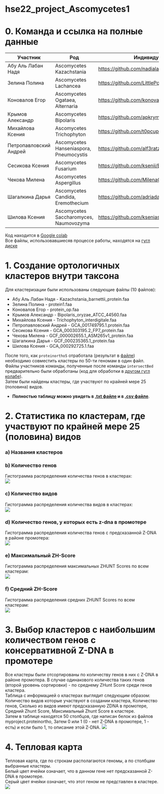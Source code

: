 # hse22_project_Ascomycetes1 
# 0. Команда и ссылка на полные данные  
|Участник|Род| Индивидуальная часть|
|----|----|----|
|Абу Аль Лабан	Надя |Ascomycetes	Kazachstania	| https://github.com/nadialaban/hse22_project |
|Зелина	Полина	| Ascomycetes	Lachancea |	https://github.com/LittlePolly/hse22_project_Lachancea |
| Коновалов	Егор	|	Ascomycetes	Ogataea, Alternaria |	https://github.com/konovalowo/hse22_project|
|Крымов	Александр	|Ascomycetes	Bipolaris |	https://github.com/apkrymov/hse22_project|
|Михайлова	Ксения	|Ascomycetes	Trichophyton |	https://github.com/t0pcup/hse22_project|
|Петропавловский	Андрей	|	Ascomycetes	Hanseniaspora, Pneumocystis|	https://github.com/alf3ratz/hse22_project|
|Сесикова	Ксения|	Ascomycetes	Fusarium |	https://github.com/ksenii/BIO_FINAL_PROJECT|
|Чекова	Милена	|	Ascomycetes	Aspergillus |	https://github.com/MilenaChekov/project_Aspergillus|
|Шагалкина	Дарья|	Ascomycetes	Candida, Eremothecium |	https://github.com/adriadar/hse22_project|
|Шилова	Ксения	|	Ascomycetes	Saccharomyces, Naumovozyma |	https://github.com/kseniashilova/hse22_project |    
  
Код находится в [Google colab](https://colab.research.google.com/drive/1myWxls72ZCpo1IuQsPOtPUtDFzogMF-M?usp=sharing)  
Все файлы, использовавшиесяв процессе работы, находятся на [гугл диске](https://drive.google.com/drive/folders/1r5IfjANJg3Nt-GnA2TBUgyQXWJoYUtfy?usp=sharing)    
# 1. Создание ортологичных кластеров внутри таксона
Для кластеризации были использованы следующие файлы (10 файлов):  
* Абу Аль Лабан Надя - Kazachstania_barnettii_protein.faa  
* Зелина Полина - protein1.faa  
* Коновалов Егор - protein_op.faa  
* Крымов Александр - Bipolaris_oryzae_ATCC_44560.faa  
* Михайлова Ксения - Trichophyton_interdigitale.faa
* Петропавловский Андрей - GCA_001749795.1.protein.faa  
* Сесикова Ксения - GCA_000303195.2_FP7_protein.faa  
* Чекова Милена - GCF_000002655.1_ASM265v1_protein.faa  
* Шагалкина Дарья - GCF_000235365.1_protein.faa  
* Шилова Ксения - GCA_000292725.1.faa    

После того, как ```proteinortho5``` отработала (результат в [файле](https://github.com/kseniashilova/hse22_project_Ascomycetes1/blob/main/clusters/myproject.proteinortho)) необходимо совместить кластеры по 50-ти геномам в один файл.  
Файлы участников команды, полученные после команды ```intersectBed``` предварительно были обработаны (код для обработки в [другом гугл колабе](https://colab.research.google.com/drive/1TMzOUMdtznN3huHGIf2hfPHIz9FUUzGr?usp=sharing)).  
Затем были найдены кластеры, где участвуют по крайней мере 25 (половина) видов.  
* **Полностью таблицу можно увидеть в [.txt файле](https://drive.google.com/file/d/171tNxe6vZkWm6lJkNMI3cg0HvrGfJhFb/view?usp=sharing) и в [.csv файле](https://drive.google.com/file/d/1--TKCONqmjJA0y3wkSs7H5779GAFDrik/view?usp=sharing)**.   
# 2. Статистика по кластерам, где участвуют по крайней мере 25 (половина) видов  
### a) Названия кластеров  
### b) Количество генов   
Гистограмма распределения количества генов в кластерах:  
![](https://github.com/kseniashilova/hse22_project_Ascomycetes1/blob/main/pic/genes.png)
### c) Количество видов  
Гистограмма распределения количества видов в кластерах:  
![](https://github.com/kseniashilova/hse22_project_Ascomycetes1/blob/main/pic/species.png)
### d) Количество генов, у которых есть z-dna в промотере  
Гистограмма распределения количества генов с предсказанной Z-DNA в районе промотера:  
![](https://github.com/kseniashilova/hse22_project_Ascomycetes1/blob/main/pic/zdna_in_promoters.png)
### e) Максимальный ZH-Score  
Гистограмма распределения максимальных ZHUNT Scores по всем кластерам:  
![](https://github.com/kseniashilova/hse22_project_Ascomycetes1/blob/main/pic/max_zh.png)  
### f) Средний ZH-Score  
Гистограмма распределения средних ZHUNT Scores по всем кластерам:  
![](https://github.com/kseniashilova/hse22_project_Ascomycetes1/blob/main/pic/mean_zh.png)  

# 3. Выбор кластеров с наибольшим количеством генов с консервативной Z-DNA в промотере  
  Все кластеры были отсортированы по количеству генов в них с Z-DNA в районе промотера. В случае одинакового количества таких генов (второй уровень сортировки) - по среднему ZHunt Score среди генов кластера.  
Таблица с информацией о кластерах выглядит следующим образом:  
Количество видов которые участвуют в создании кластера, Количество генов, Сколько из видов имеют предсказанную ZDNA в промотере, Cредний Zhunt Score, Максимальный Zhunt Score в кластере.  
Затем в таблице находятся 50 столбцов, где написан белок из файлов myproject.proteinortho, Затем 0 или 1 (0 - нет Z-DNA в промотере, 1 - есть) и если было 1, то описание этой Z-DNA. 
  ![](https://github.com/kseniashilova/hse22_project_Ascomycetes1/blob/main/pic/table%20example.PNG)    
# 4. Тепловая карта  
Тепловая карта, где по строкам располагаются геномы, а по столбцам выбранные кластеры.  
Белый цвет ячейки означает, что в данном гене нет предсказанной Z-DNA в промотере.  
Серый цвет ячейки означает, что этот геном не представлен в кластере.   
![](https://github.com/kseniashilova/hse22_project_Ascomycetes1/blob/main/pic/heat_map.jpg)  

